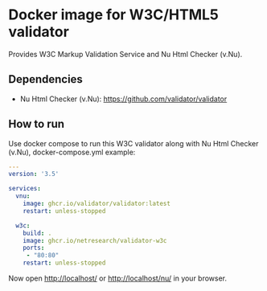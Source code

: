 # Docker image for W3C/HTML5 validator

Provides W3C Markup Validation Service and Nu Html Checker (v.Nu).

## Dependencies

* Nu Html Checker (v.Nu): <https://github.com/validator/validator>

## How to run

Use docker compose to run this W3C validator along with Nu Html Checker (v.Nu), docker-compose.yml example:

```yml
---
version: '3.5'

services:
  vnu:
    image: ghcr.io/validator/validator:latest
    restart: unless-stopped

  w3c:
    build: .
    image: ghcr.io/netresearch/validator-w3c
    ports:
     - "80:80"
    restart: unless-stopped
```

Now open <http://localhost/> or <http://localhost/nu/> in your browser.
